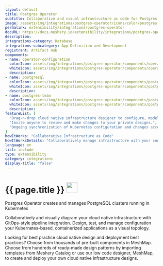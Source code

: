 ```yaml
---
layout: default
title: Postgres Operator
subtitle: Collaborative and visual infrastructure as code for Postgres Operator
image: /assets/img/integrations/postgres-operator/icons/color/postgres-operator-color.svg
permalink: extensibility/integrations/postgres-operator
docURL: https://docs.meshery.io/extensibility/integrations/postgres-operator
description: 
integrations-category: Database
integrations-subcategory: App Definition and Development
registrant: Artifact Hub
components: 
- name: operator-configuration
  colorIcon: assets/img/integrations/postgres-operator/components/operator-configuration/icons/color/operator-configuration-color.svg
  whiteIcon: assets/img/integrations/postgres-operator/components/operator-configuration/icons/white/operator-configuration-white.svg
  description: 
- name: postgresql
  colorIcon: assets/img/integrations/postgres-operator/components/postgresql/icons/color/postgresql-color.svg
  whiteIcon: assets/img/integrations/postgres-operator/components/postgresql/icons/white/postgresql-white.svg
  description: 
- name: postgres-team
  colorIcon: assets/img/integrations/postgres-operator/components/postgres-team/icons/color/postgres-team-color.svg
  whiteIcon: assets/img/integrations/postgres-operator/components/postgres-team/icons/white/postgres-team-white.svg
  description: 
featureList: [
  "Drag-n-drop cloud native infrastructure designer to configure, model, and deploy your workloads.",
  "Invite anyone to review and make changes to your private designs.",
  "Ongoing synchronization of Kubernetes configuration and changes across any number of clusters."
]
howItWorks: "Collaborative Infrastructure as Code"
howItWorksDetails: "Collaboratively manage infrastructure with your coworkers synchronously sharing the same designs."
language: en
list: include
type: extensibility
category: integrations
display-title: "false"
---
```

<h1>{{ page.title }} <img src="{{ page.image }}" style="width: 35px; height: 35px;" /></h1>

<p>
Postgres Operator creates and manages PostgreSQL clusters running in Kubernetes
</p>
<p>
    Collaboratively and visually diagram your cloud native infrastructure with GitOps-style pipeline integration. Design, test, and manage configuration your Kubernetes-based, containerized applications as a visual topology.
</p>
<p>
    Looking for best practice cloud native design and deployment best practices? Choose from thousands of pre-built components in MeshMap. Choose from hundreds of ready-made design patterns by importing templates from Meshery Catalog or use our low code designer, MeshMap, to create and deploy your own cloud native infrastructure designs.
</p>

